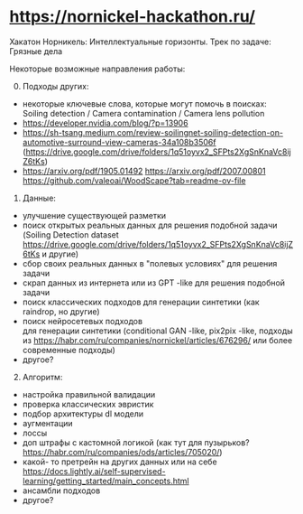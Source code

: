 # https://nornickel-hackathon.ru/

Хакатон Норникель: Интеллектуальные горизонты. Трек по задаче: Грязные дела


Некоторые возможные направления работы:   
   
0. Подходы других:  
  
- некоторые ключевые слова, которые могут помочь в поисках: Soiling detection / Camera contamination / Camera lens pollution
- https://developer.nvidia.com/blog/?p=13906  
- https://sh-tsang.medium.com/review-soilingnet-soiling-detection-on-automotive-surround-view-cameras-34a108b3506f (https://drive.google.com/drive/folders/1q51oyvx2_SFPts2XgSnKnaVc8ijZ6tKs)  
- https://arxiv.org/pdf/1905.01492 https://arxiv.org/pdf/2007.00801 https://github.com/valeoai/WoodScape?tab=readme-ov-file  
  
1. Данные:   
   
- улучшение существующей разметки   
- поиск открытых реальных данных для решения подобной задачи (Soiling Detection dataset https://drive.google.com/drive/folders/1q51oyvx2_SFPts2XgSnKnaVc8ijZ6tKs и другие)  
- сбор своих реальных данных в "полевых условиях" для решения задачи   
- скрап данных из интернета или из GPT -like для решения подобной задачи    
- поиск классических подходов для генерации синтетики (как raindrop, но другие)   
- поиск нейросетевых подходов    
для генерации синтетики (conditional GAN -like, pix2pix -like, подходы из https://habr.com/ru/companies/nornickel/articles/676296/ или более современные подходы)   
- другое?   
   
2. Алгоритм:   
   
- настройка правильной валидации   
- проверка классических эвристик   
- подбор архитектуры dl модели   
- аугментации  
- лоссы   
- доп штрафы с кастомной логикой (как тут для пузырьков? https://habr.com/ru/companies/ods/articles/705020/)  
- какой- то претрейн на других данных или на себе    
https://docs.lightly.ai/self-supervised-learning/getting_started/main_concepts.html   
- ансамбли подходов   
- другое?
